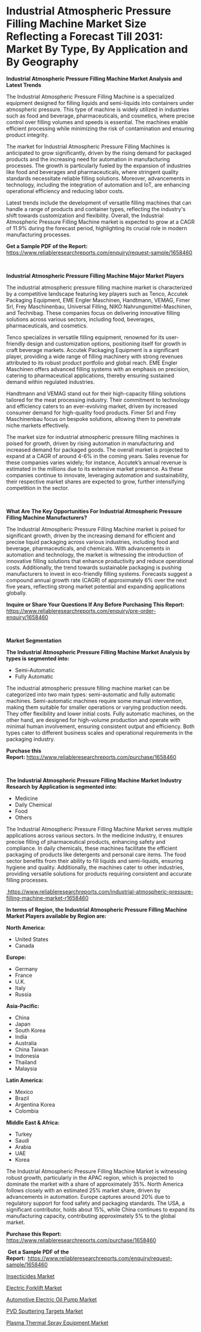 <p><h1>Industrial Atmospheric Pressure Filling Machine Market Size Reflecting a Forecast Till 2031: Market By Type, By Application and By Geography</h1></p><p><strong>Industrial Atmospheric Pressure Filling Machine Market Analysis and Latest Trends</strong></p>
<p><p>The Industrial Atmospheric Pressure Filling Machine is a specialized equipment designed for filling liquids and semi-liquids into containers under atmospheric pressure. This type of machine is widely utilized in industries such as food and beverage, pharmaceuticals, and cosmetics, where precise control over filling volumes and speeds is essential. The machines enable efficient processing while minimizing the risk of contamination and ensuring product integrity.</p><p>The market for Industrial Atmospheric Pressure Filling Machines is anticipated to grow significantly, driven by the rising demand for packaged products and the increasing need for automation in manufacturing processes. The growth is particularly fueled by the expansion of industries like food and beverages and pharmaceuticals, where stringent quality standards necessitate reliable filling solutions. Moreover, advancements in technology, including the integration of automation and IoT, are enhancing operational efficiency and reducing labor costs.</p><p>Latest trends include the development of versatile filling machines that can handle a range of products and container types, reflecting the industry's shift towards customization and flexibility. Overall, the Industrial Atmospheric Pressure Filling Machine market is expected to grow at a CAGR of 11.9% during the forecast period, highlighting its crucial role in modern manufacturing processes.</p></p>
<p><strong>Get a Sample PDF of the Report:&nbsp;</strong> <a href="https://www.reliableresearchreports.com/enquiry/request-sample/1658460?utm_campaign=11&utm_medium=2&utm_source=Github&utm_content=ia&utm_term=09122024&utm_id=industrial-atmospheric-pressure-filling-machine">https://www.reliableresearchreports.com/enquiry/request-sample/1658460</a></p>
<p>&nbsp;</p>
<p><strong>Industrial Atmospheric Pressure Filling Machine Major Market Players</strong></p>
<p><p>The industrial atmospheric pressure filling machine market is characterized by a competitive landscape featuring key players such as Tenco, Accutek Packaging Equipment, EME Engler Maschinen, Handtmann, VEMAG, Fimer Srl, Frey Maschinenbau, Universal Filling, NIKO Nahrungsmittel-Maschinen, and Technibag. These companies focus on delivering innovative filling solutions across various sectors, including food, beverages, pharmaceuticals, and cosmetics.</p><p>Tenco specializes in versatile filling equipment, renowned for its user-friendly design and customization options, positioning itself for growth in craft beverage markets. Accutek Packaging Equipment is a significant player, providing a wide range of filling machinery with strong revenues attributed to its robust product portfolio and global reach. EME Engler Maschinen offers advanced filling systems with an emphasis on precision, catering to pharmaceutical applications, thereby ensuring sustained demand within regulated industries. </p><p>Handtmann and VEMAG stand out for their high-capacity filling solutions tailored for the meat processing industry. Their commitment to technology and efficiency caters to an ever-evolving market, driven by increased consumer demand for high-quality food products. Fimer Srl and Frey Maschinenbau focus on bespoke solutions, allowing them to penetrate niche markets effectively.</p><p>The market size for industrial atmospheric pressure filling machines is poised for growth, driven by rising automation in manufacturing and increased demand for packaged goods. The overall market is projected to expand at a CAGR of around 4-6% in the coming years. Sales revenue for these companies varies widely; for instance, Accutek’s annual revenue is estimated in the millions due to its extensive market presence. As these companies continue to innovate, leveraging automation and sustainability, their respective market shares are expected to grow, further intensifying competition in the sector.</p></p>
<p>&nbsp;</p>
<p><strong>What Are The Key Opportunities For Industrial Atmospheric Pressure Filling Machine Manufacturers?</strong></p>
<p><p>The Industrial Atmospheric Pressure Filling Machine market is poised for significant growth, driven by the increasing demand for efficient and precise liquid packaging across various industries, including food and beverage, pharmaceuticals, and chemicals. With advancements in automation and technology, the market is witnessing the introduction of innovative filling solutions that enhance productivity and reduce operational costs. Additionally, the trend towards sustainable packaging is pushing manufacturers to invest in eco-friendly filling systems. Forecasts suggest a compound annual growth rate (CAGR) of approximately 6% over the next five years, reflecting strong market potential and expanding applications globally.</p></p>
<p><strong>Inquire or Share Your Questions If Any Before Purchasing This Report:</strong> <a href="https://www.reliableresearchreports.com/enquiry/pre-order-enquiry/1658460?utm_campaign=11&utm_medium=2&utm_source=Github&utm_content=ia&utm_term=09122024&utm_id=industrial-atmospheric-pressure-filling-machine">https://www.reliableresearchreports.com/enquiry/pre-order-enquiry/1658460</a></p>
<p>&nbsp;</p>
<p><strong>Market Segmentation</strong></p>
<p><strong>The Industrial Atmospheric Pressure Filling Machine Market Analysis by types is segmented into:</strong></p>
<p><ul><li>Semi-Automatic</li><li>Fully Automatic</li></ul></p>
<p><p>The industrial atmospheric pressure filling machine market can be categorized into two main types: semi-automatic and fully automatic machines. Semi-automatic machines require some manual intervention, making them suitable for smaller operations or varying production needs. They offer flexibility and lower initial costs. Fully automatic machines, on the other hand, are designed for high-volume production and operate with minimal human involvement, ensuring consistent output and efficiency. Both types cater to different business scales and operational requirements in the packaging industry.</p></p>
<p><strong>Purchase this Report:&nbsp;</strong><a href="https://www.reliableresearchreports.com/purchase/1658460?utm_campaign=11&utm_medium=2&utm_source=Github&utm_content=ia&utm_term=09122024&utm_id=industrial-atmospheric-pressure-filling-machine">https://www.reliableresearchreports.com/purchase/1658460</a></p>
<p>&nbsp;</p>
<p><strong>The Industrial Atmospheric Pressure Filling Machine Market Industry Research by Application is segmented into:</strong></p>
<p><ul><li>Medicine</li><li>Daily Chemical</li><li>Food</li><li>Others</li></ul></p>
<p><p>The Industrial Atmospheric Pressure Filling Machine Market serves multiple applications across various sectors. In the medicine industry, it ensures precise filling of pharmaceutical products, enhancing safety and compliance. In daily chemicals, these machines facilitate the efficient packaging of products like detergents and personal care items. The food sector benefits from their ability to fill liquids and semi-liquids, ensuring hygiene and quality. Additionally, the machines cater to other industries, providing versatile solutions for products requiring consistent and accurate filling processes.</p></p>
<p><a href="https://www.reliableresearchreports.com/industrial-atmospheric-pressure-filling-machine-market-r1658460?utm_campaign=11&utm_medium=2&utm_source=Github&utm_content=ia&utm_term=09122024&utm_id=industrial-atmospheric-pressure-filling-machine">&nbsp;https://www.reliableresearchreports.com/industrial-atmospheric-pressure-filling-machine-market-r1658460</a></p>
<p><strong>In terms of Region, the Industrial Atmospheric Pressure Filling Machine Market Players available by Region are:</strong></p>
<p>
    <p> <strong> North America: </strong>
        <ul>
            <li>United States</li>
            <li>Canada</li>
        </ul>
        </p> 
    <p> <strong> Europe: </strong>
        <ul>
            <li>Germany</li>
            <li>France</li>
            <li>U.K.</li>
            <li>Italy</li>
            <li>Russia</li>
        </ul>
        </p> 
    <p> <strong> Asia-Pacific: </strong>
        <ul>
            <li>China</li>
            <li>Japan</li>
            <li>South Korea</li>
            <li>India</li>
            <li>Australia</li>
            <li>China Taiwan</li>
            <li>Indonesia</li>
            <li>Thailand</li>
            <li>Malaysia</li>
        </ul>
        </p> 
    <p> <strong> Latin America: </strong>
        <ul>
            <li>Mexico</li>
            <li>Brazil</li>
            <li>Argentina Korea</li>
            <li>Colombia</li>
        </ul>
        </p> 
    <p> <strong> Middle East & Africa: </strong>
        <ul>
            <li>Turkey</li>
            <li>Saudi</li>
            <li>Arabia</li>
            <li>UAE</li>
            <li>Korea</li>
        </ul>
    </p>
    </p>
<p><p>The Industrial Atmospheric Pressure Filling Machine Market is witnessing robust growth, particularly in the APAC region, which is projected to dominate the market with a share of approximately 35%. North America follows closely with an estimated 25% market share, driven by advancements in automation. Europe captures around 20% due to regulatory support for food safety and packaging standards. The USA, a significant contributor, holds about 15%, while China continues to expand its manufacturing capacity, contributing approximately 5% to the global market.</p></p>
<p><strong>Purchase this Report: </strong><a href="https://www.reliableresearchreports.com/purchase/1658460?utm_campaign=11&utm_medium=2&utm_source=Github&utm_content=ia&utm_term=09122024&utm_id=industrial-atmospheric-pressure-filling-machine">https://www.reliableresearchreports.com/purchase/1658460</a></p>
<p>&nbsp;<strong>Get a Sample PDF of the Report:&nbsp;&nbsp;</strong><a href="https://www.reliableresearchreports.com/enquiry/request-sample/1658460?utm_campaign=11&utm_medium=2&utm_source=Github&utm_content=ia&utm_term=09122024&utm_id=industrial-atmospheric-pressure-filling-machine">https://www.reliableresearchreports.com/enquiry/request-sample/1658460</a></p>
<p><strong></strong></p>
<p><p><a href="https://www.linkedin.com/pulse/insecticides-market-growth-key-factors-driving-expansion-oh1pe?utm_campaign=11&utm_medium=2&utm_source=Github&utm_content=ia&utm_term=09122024&utm_id=industrial-atmospheric-pressure-filling-machine">Insecticides Market</a></p><p><a href="https://www.linkedin.com/pulse/global-electric-forklift-market-comprehensive-analysis-0fwwe?utm_campaign=11&utm_medium=2&utm_source=Github&utm_content=ia&utm_term=09122024&utm_id=industrial-atmospheric-pressure-filling-machine">Electric Forklift Market</a></p><p><a href="https://www.linkedin.com/pulse/automotive-electric-oil-pump-market-size-forecast-anticipated-7epce?utm_campaign=11&utm_medium=2&utm_source=Github&utm_content=ia&utm_term=09122024&utm_id=industrial-atmospheric-pressure-filling-machine">Automotive Electric Oil Pump Market</a></p><p><a href="https://github.com/gukenneth26571/Market-Research-Report-List-1/blob/main/pvd-sputtering-targets-market.md?utm_campaign=11&utm_medium=2&utm_source=Github&utm_content=ia&utm_term=09122024&utm_id=industrial-atmospheric-pressure-filling-machine">PVD Sputtering Targets Market</a></p><p><a href="https://github.com/ChiragRp1/Market-Research-Report-List-6/blob/main/plasma-thermal-spray-equipment-market.md?utm_campaign=11&utm_medium=2&utm_source=Github&utm_content=ia&utm_term=09122024&utm_id=industrial-atmospheric-pressure-filling-machine">Plasma Thermal Spray Equipment Market</a></p></p>
